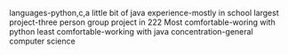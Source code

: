 languages-python,c,a little bit of java
experience-mostly in school
largest project-three person group project in 222
Most comfortable-woring with python
least comfortable-working with java
concentration-general computer science

